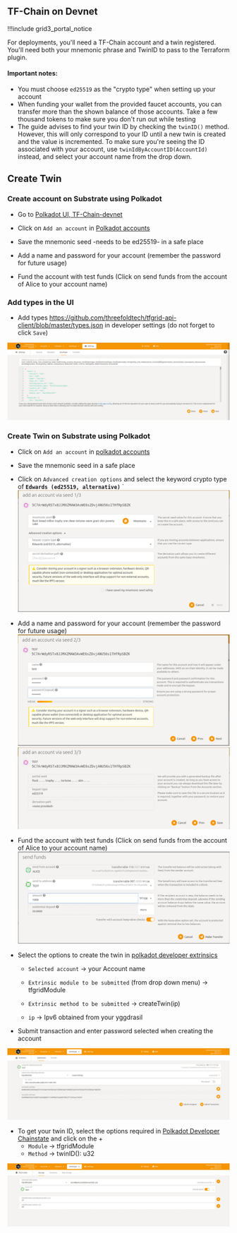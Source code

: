 ## TF-Chain on Devnet

!!!include grid3_portal_notice

For deployments, you'll need a TF-Chain account and a twin registered. You'll need both your mnemonic phrase and TwinID to pass to the Terraform plugin.

#### Important notes:

- You must choose `ed25519` as the "crypto type" when setting up your account
- When funding your wallet from the provided faucet accounts, you can transfer more than the shown balance of those accounts. Take a few thousand tokens to make sure you don't run out while testing
- The guide advises to find your twin ID by checking the `twinID()` method. However, this will only correspond to your ID until a new twin is created and the value is incremented. To make sure you're seeing the ID associated with your account, use `twinIdByAccountID(AccountId)` instead, and select your account name from the drop down.

## Create Twin

### Create account on Substrate using Polkadot

- Go to [Polkadot UI, TF-Chain-devnet](https://polkadot.js.org/apps/?rpc=wss%3A%2F%2Ftfchain.dev.grid.tf#/accounts)

- Click on `Add an account` in [Polkadot accounts](https://polkadot.js.org/apps/?rpc=wss%3A%2F%2Ftfchain.dev.grid.tf#/accounts)
- Save the mnemonic seed -needs to be ed25519- in a safe place
- Add a name and password for your account (remember the password for future usage)
- Fund the account with test funds (Click on send funds from the account of Alice to your account name)


### Add types in the UI

- Add types https://github.com/threefoldtech/tfgrid-api-client/blob/master/types.json in developer settings (do not forget to click `Save`)

![image](img/substrate_types.jpg)

### Create Twin on Substrate using Polkadot

- Click on `Add an account` in [polkadot accounts](https://polkadot.js.org/apps/?rpc=wss%3A%2F%2Ftfchain.dev.grid.tf#/accounts)
- Save the mnemonic seed in a safe place

- Click on `Advanced creation options` and select the keyword crypto type of **`Edwards (ed25519, alternative)`**
`
![](img/add_account_1.jpg)
- Add a name and password for your account (remember the password for future usage)
![](img/add_account_2.jpg)
![](img/add_account_3.jpg)
- Fund the account with test funds (Click on send funds from the account of Alice to your account name)
![](img/substrate_send_funds.jpg)

- Select the options to create the twin in [polkadot developer extrinsics](https://polkadot.js.org/apps/?rpc=wss%3A%2F%2Ftfchain.dev.grid.tf#/extrinsics)

  - `Selected account` -> your Account name

  - `Extrinsic module to be submitted` (from drop down menu) -> tfgridModule

  - `Extrinsic method to be submitted` -> createTwin(ip)

  - `ip` -> Ipv6 obtained from your yggdrasil
- Submit transaction and enter password selected when creating the account

![](img/substrate_create_twin.jpg)

- To get your twin ID, select the options required in [Polkadot Developer Chainstate](https://polkadot.js.org/apps/?rpc=wss%3A%2F%2Ftfchain.dev.grid.tf#/chainstate) and click on the +
  - `Module` -> tfgridModule
  - `Method` -> twinID(): u32

![](img/substrate_twin_id.jpg)
